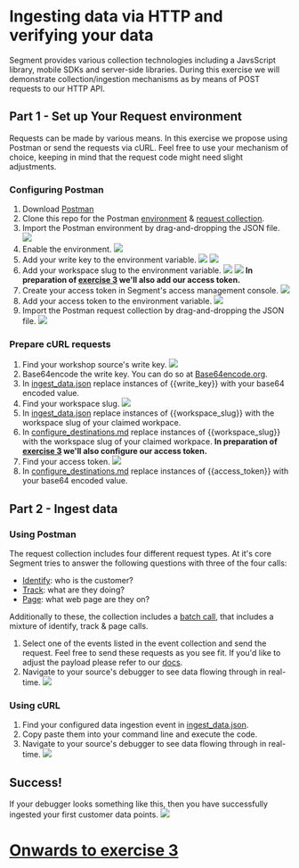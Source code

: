 # Ingesting data via HTTP and verifying your data
Segment provides various collection technologies including a JavsScript library, mobile SDKs and server-side libraries. During this exercise we will demonstrate collection/ingestion mechanisms as by means of POST requests to our HTTP API.

## Part 1 - Set up Your Request environment
Requests can be made by various means. In this exercise we propose using Postman or send the requests via cURL. Feel free to use your mechanism of choice, keeping in mind that the request code might need slight adjustments.

### Configuring Postman
1. Download [Postman](https://www.getpostman.com/downloads/) 
2. Clone this repo for the Postman [environment](postman_info/postman_environment.json) & [request collection](postman_info/postman_collection.json).
3. Import the Postman environment by drag-and-dropping the JSON file.
![](misc/img/import.png) 
4. Enable the environment.
![](misc/img/select_env.png) 
4. Add your write key to the environment variable.
![](misc/img/write_key.png)
![](misc/img/write_key_postman.png)
5. Add your workspace slug to the environment variable.
![](misc/img/worksapce_slug.png)
![](misc/img/workspace_slug_postman.png)
__In preparation of [exercise 3](exercise3.md/) we'll also add our access token.__
6. Create your access token in Segment's access management console.
![](misc/img/access_token.png)
7. Add your access token to the environment variable.
![](misc/img/access_token_postman.png)
6. Import the Postman request collection by drag-and-dropping the JSON file.
![](misc/img/import.png)

### Prepare cURL requests
1. Find your workshop source's write key.
![](misc/img/write_key.png)
2. Base64encode the write key. You can do so at [Base64encode.org](https://www.base64encode.org/).
3. In [ingest_data.json](curl_info/ingest_data.json) replace instances of {{write_key}} with your base64 encoded value.
4. Find your workspace slug.
![](misc/img/worksapce_slug.png)
5. In [ingest_data.json](curl_info/ingest_data.json) replace instances of {{workspace_slug}} with the workspace slug of your claimed workpace.
6. In [configure_destinations.md](curl_info/configure_destinations.md) replace instances of {{workspace_slug}} with the workspace slug of your claimed workpace.
__In preparation of [exercise 3](exercise3.md/) we'll also configure our access token.__
7. Find your access token.
![](misc/img/access_token.png)
8. In [configure_destinations.md](curl_info/configure_destinations.md) replace instances of {{access_token}} with your base64 encoded value.

## Part 2 - Ingest data

### Using Postman
The request collection includes four different request types. At it's core Segment tries to answer the following questions with three of the four calls:

- [Identify](https://segment.com/docs/connections/spec/identify/): who is the customer?
- [Track](https://segment.com/docs/connections/spec/track/): what are they doing?
- [Page](https://segment.com/docs/connections/spec/page/): what web page are they on?

Additionally to these, the collection includes a [batch call](https://segment.com/docs/connections/sources/catalog/libraries/server/http-api/#batch), that includes a mixture of identify, track & page calls. 

1. Select one of the events listed in the event collection and send the request. Feel free to send these requests as you see fit. If you'd like to adjust the payload please refer to our [docs](https://segment.com/docs/connections/sources/catalog/libraries/server/http-api/).
2. Navigate to your source's debugger to see data flowing through in real-time.
![](misc/img/debugger.png)

### Using cURL
1. Find your configured data ingestion event in [ingest_data.json](curl_info/ingest_data.json).
2. Copy paste them into your command line and execute the code.
3. Navigate to your source's debugger to see data flowing through in real-time.
![](misc/img/debugger.png)

## Success!
If your debugger looks something like this, then you have successfully ingested your first customer data points.
![](misc/img/debugger_success.png)

# [Onwards to exercise 3](exercise3.md/)